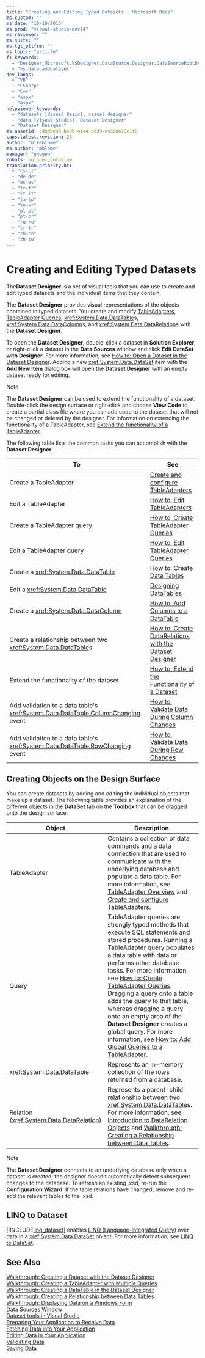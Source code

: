 ```yaml
---
title: "Creating and Editing Typed Datasets | Microsoft Docs"
ms.custom: ""
ms.date: "10/19/2016"
ms.prod: "visual-studio-dev14"
ms.reviewer: ""
ms.suite: ""
ms.tgt_pltfrm: ""
ms.topic: "article"
f1_keywords: 
  - "Designer_Microsoft.VSDesigner.DataSource.Designer.DataSourceRootDesigner"
  - "vs.data.adddataset"
dev_langs: 
  - "VB"
  - "CSharp"
  - "C++"
  - "aspx"
  - "aspx"
helpviewer_keywords: 
  - "datasets [Visual Basic], visual designer"
  - "data [Visual Studio], Dataset Designer"
  - "Dataset Designer"
ms.assetid: cd0dbe93-be9b-41e4-bc39-e9300678c1f2
caps.latest.revision: 26
author: "mikeblome"
ms.author: "mblome"
manager: "ghogen"
robots: noindex,nofollow
translation.priority.ht: 
  - "cs-cz"
  - "de-de"
  - "es-es"
  - "fr-fr"
  - "it-it"
  - "ja-jp"
  - "ko-kr"
  - "pl-pl"
  - "pt-br"
  - "ru-ru"
  - "tr-tr"
  - "zh-cn"
  - "zh-tw"
---
```

# Creating and Editing Typed Datasets
The**Dataset Designer** is a set of visual tools that you can use to create and edit typed datasets and the individual items that they contain.  
  
 The **Dataset Designer** provides visual representations of the objects contained in typed datasets. You create and modify [TableAdapters](../data-tools/tableadapter-overview.md), [TableAdapter Queries](../data-tools/how-to-create-tableadapter-queries.md), <xref:System.Data.DataTable>s, <xref:System.Data.DataColumn>s, and <xref:System.Data.DataRelation>s with the **Dataset Designer**.  
  
 To open the **Dataset Designer**, double-click a dataset in **Solution Explorer**, or right-click a dataset in the **Data Sources** window and click **Edit DataSet with Designer**. For more information, see [How to: Open a Dataset in the Dataset Designer](../Topic/How%20to:%20Open%20a%20Dataset%20in%20the%20Dataset%20Designer.md). Adding a new <xref:System.Data.DataSet> item with the **Add New Item** dialog box will open the **Dataset Designer** with an empty dataset ready for editing.  
  
> [!NOTE]
>  The **Dataset Designer** can be used to extend the functionality of a dataset. Double-click the design surface or right-click and choose **View Code** to create a partial class file where you can add code to the dataset that will not be changed or deleted by the designer. For information on extending the functionality of a TableAdapter, see [Extend the functionality of a TableAdapter](../data-tools/extend-the-functionality-of-a-tableadapter.md).  
  
 The following table lists the common tasks you can accomplish with the **Dataset Designer**.  
  
|To|See|  
|--------|---------|  
|Create a TableAdapter|[Create and configure TableAdapters](../data-tools/create-and-configure-tableadapters.md)|  
|Edit a TableAdapter|[How to: Edit TableAdapters](../Topic/How%20to:%20Edit%20TableAdapters.md)|  
|Create a TableAdapter query|[How to: Create TableAdapter Queries](../data-tools/how-to-create-tableadapter-queries.md)|  
|Edit a TableAdapter query|[How to: Edit TableAdapter Queries](../data-tools/how-to-edit-tableadapter-queries.md)|  
|Create a <xref:System.Data.DataTable>|[How to: Create Data Tables](../data-tools/how-to-create-data-tables.md)|  
|Edit a <xref:System.Data.DataTable>|[Designing DataTables](../data-tools/designing-datatables.md)|  
|Create a <xref:System.Data.DataColumn>|[How to: Add Columns to a DataTable](../Topic/How%20to:%20Add%20Columns%20to%20a%20DataTable.md)|  
|Create a relationship between two <xref:System.Data.DataTable>s|[How to: Create DataRelations with the Dataset Designer](../Topic/How%20to:%20Create%20DataRelations%20with%20the%20Dataset%20Designer.md)|  
|Extend the functionality of the dataset|[How to: Extend the Functionality of a Dataset](../Topic/How%20to:%20Extend%20the%20Functionality%20of%20a%20Dataset.md)|  
|Add validation to a data table's <xref:System.Data.DataTable.ColumnChanging> event|[How to: Validate Data During Column Changes](../Topic/How%20to:%20Validate%20Data%20During%20Column%20Changes.md)|  
|Add validation to a data table's <xref:System.Data.DataTable.RowChanging> event|[How to: Validate Data During Row Changes](../Topic/How%20to:%20Validate%20Data%20During%20Row%20Changes.md)|  
  
## Creating Objects on the Design Surface  
 You can create datasets by adding and editing the individual objects that make up a dataset. The following table provides an explanation of the different objects in the **DataSet** tab on the **Toolbox** that can be dragged onto the design surface:  
  
|Object|Description|  
|------------|-----------------|  
|TableAdapter|Contains a collection of data commands and a data connection that are used to communicate with the underlying database and populate a data table. For more information, see [TableAdapter Overview](../data-tools/tableadapter-overview.md) and [Create and configure TableAdapters](../data-tools/create-and-configure-tableadapters.md).|  
|Query|TableAdapter queries are strongly typed methods that execute SQL statements and stored procedures. Running a TableAdapter query populates a data table with data or performs other database tasks. For more information, see [How to: Create TableAdapter Queries](../data-tools/how-to-create-tableadapter-queries.md). Dragging a query onto a table adds the query to that table, whereas dragging a query onto an empty area of the **Dataset Designer** creates a global query. For more information, see [How to: Add Global Queries to a TableAdapter](../data-tools/how-to-add-global-queries-to-a-tableadapter.md).|  
|<xref:System.Data.DataTable>|Represents an in-memory collection of the rows returned from a database.|  
|Relation (<xref:System.Data.DataRelation>)|Represents a parent-child relationship between two <xref:System.Data.DataTable>s. For more information, see [Introduction to DataRelation Objects](http://msdn.microsoft.com/en-us/Library/89d8a881-8265-41f2-a88b-61311ab06192) and [Walkthrough: Creating a Relationship between Data Tables](../Topic/Walkthrough:%20Creating%20a%20Relationship%20between%20Data%20Tables.md).|  
  
> [!NOTE]
>  The **Dataset Designer** connects to an underlying database only when a dataset is created; the designer doesn't automatically detect subsequent changes to the database. To refresh an existing .xsd, re-run the **Configuration Wizard**. If the table relations have changed, remove and re-add the relevant tables to the .xsd.  
  
## LINQ to Dataset  
 [!INCLUDE[linq_dataset](../data-tools/includes/linq_dataset_md.md)] enables [LINQ (Language-Integrated Query)](http://msdn.microsoft.com/en-us/Library/a73c4aec-5d15-4e98-b962-1274021ea93d) over data in a <xref:System.Data.DataSet> object. For more information, see [LINQ to DataSet](http://msdn.microsoft.com/en-us/Library/743e3755-3ecb-45a2-8d9b-9ed41f0dcf17).  
  
## See Also  
 [Walkthrough: Creating a Dataset with the Dataset Designer](../data-tools/walkthrough-creating-a-dataset-with-the-dataset-designer.md)   
 [Walkthrough: Creating a TableAdapter with Multiple Queries](../data-tools/walkthrough-creating-a-tableadapter-with-multiple-queries.md)   
 [Walkthrough: Creating a DataTable in the Dataset Designer](../data-tools/walkthrough-creating-a-datatable-in-the-dataset-designer.md)   
 [Walkthrough: Creating a Relationship between Data Tables](../Topic/Walkthrough:%20Creating%20a%20Relationship%20between%20Data%20Tables.md)   
 [Walkthrough: Displaying Data on a Windows Form](../data-tools/walkthrough-displaying-data-on-a-windows-form.md)   
 [Data Sources Window](http://msdn.microsoft.com/en-us/Library/0d20f699-cc95-45b3-8ecb-c7edf1f67992)   
 [Dataset tools in Visual Studio](../data-tools/dataset-tools-in-visual-studio.md)   
 [Preparing Your Application to Receive Data](http://msdn.microsoft.com/en-us/Library/c17bdb7e-c234-4f2f-9582-5e55c27356ad)   
 [Fetching Data into Your Application](../data-tools/fetching-data-into-your-application.md)   
 [Editing Data in Your Application](../data-tools/editing-data-in-your-application.md)   
 [Validating Data](http://msdn.microsoft.com/en-us/Library/b3a9ee4e-5d4d-4411-9c56-c811f2b4ee7e)   
 [Saving Data](../data-tools/saving-data.md)